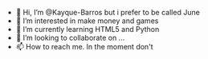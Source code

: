 - 👋 Hi, I’m @Kayque-Barros but i prefer to be called June
- 👀 I’m interested in make money and games
- 🌱 I’m currently learning HTML5 and Python
- 💞️ I’m looking to collaborate on ...
- 📫 How to reach me. In the moment don't

<!---
Kayque-Barros/Kayque-Barros is a ✨ special ✨ repository because its `README.md` (this file) appears on your GitHub profile.
You can click the Preview link to take a look at your changes.
--->

